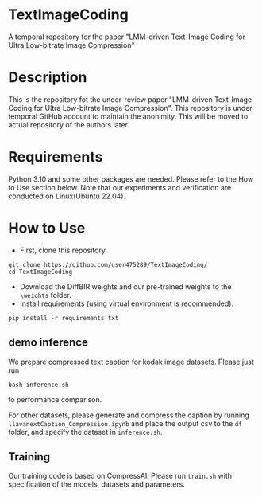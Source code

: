 # TextImageCoding
A temporal repository for the paper "LMM-driven Text-Image Coding for Ultra Low-bitrate Image Compression"

# Description 
This is the repository fot the under-review paper "LMM-driven Text-Image Coding for Ultra Low-bitrate Image Compression".
This repository is under temporal GitHub account to maintain the anonimity. This will be moved to actual repository of the authors later.  

# Requirements
Python 3.10 and some other packages are needed. Please refer to the How to Use section below.
Note that our experiments and verification are conducted on Linux(Ubuntu 22.04).

# How to Use

- First, clone this repository. 
```
git clone https://github.com/user475289/TextImageCoding/
cd TextImageCoding
```

- Download the DiffBIR weights and our pre-trained weights to the `\weights` folder. 
- Install requirements (using virtual environment is recommended).
```
pip install -r requirements.txt
```

## demo inference
We prepare compressed text caption for kodak image datasets. Please just run
```
bash inference.sh
```
to performance comparison. 

For other datasets, please generate and compress the caption by running `llavanextCaption_Compression.ipynb` and place the output csv to the `df` folder, and specify the dataset in `inference.sh`. 

## Training
Our training code is based on CompressAI. Please run `train.sh` with specification of the models, datasets and parameters. 


